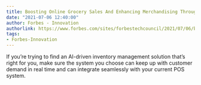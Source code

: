 ```yaml
---
title: Boosting Online Grocery Sales And Enhancing Merchandising Through AI
date: "2021-07-06 12:40:00"
author: Forbes - Innovation
authorlink: https://www.forbes.com/sites/forbestechcouncil/2021/07/06/boosting-online-grocery-sales-and-enhancing-merchandising-through-ai/
tags:
- Forbes-Innovation
---
```

If you’re trying to find an AI-driven inventory management solution that’s right for you, make sure the system you choose can keep up with customer demand in real time and can integrate seamlessly with your current POS system.